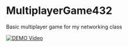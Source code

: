 # MultiplayerGame432
Basic multiplayer game for my networking class

[![DEMO Video](https://img.youtube.com/vi/aabZw4ifxRI/0.jpg)](https://www.youtube.com/watch?v=aabZw4ifxRI "DEMO Video")
